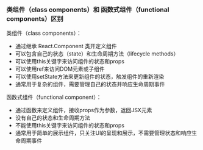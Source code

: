 ### 类组件（class components）和 函数式组件（functional components）区别

类组件（class components）：

- 通过继承 React.Component 类开定义组件
- 可以包含自己的状态（state）和生命周期方法（lifecycle methods）
- 可以使用this关键字来访问组件的状态和props
- 可以使用ref来访问DOM元素或子组件
- 可以使用setState方法来更新组件的状态，触发组件的重新渲染
- 通常用于复杂的组件，需要管理自己的状态并响应生命周期事件

函数式组件（functional component）：

- 通过函数来定义组件，接收props作为参数，返回JSX元素
- 没有自己的状态和生命周期方法
- 不能使用this关键字来访问组件的状态和props
- 通常用于简单的展示组件，只关注UI的呈现和展示，不需要管理状态和响应生命周期事件